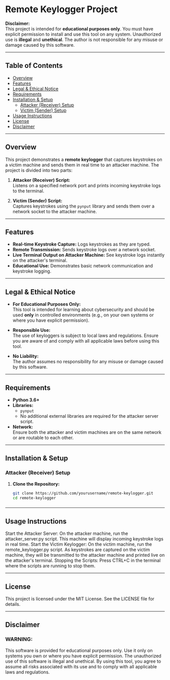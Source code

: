 # Remote Keylogger Project

**Disclaimer:**  
This project is intended for **educational purposes only**. You must have explicit permission to install and use this tool on any system. Unauthorized use is **illegal** and **unethical**. The author is not responsible for any misuse or damage caused by this software.

---

## Table of Contents

- [Overview](#overview)
- [Features](#features)
- [Legal & Ethical Notice](#legal--ethical-notice)
- [Requirements](#requirements)
- [Installation & Setup](#installation--setup)
  - [Attacker (Receiver) Setup](#attacker-receiver-setup)
  - [Victim (Sender) Setup](#victim-sender-setup)
- [Usage Instructions](#usage-instructions)
- [License](#license)
- [Disclaimer](#disclaimer)

---

## Overview

This project demonstrates a **remote keylogger** that captures keystrokes on a victim machine and sends them in real time to an attacker machine. The project is divided into two parts:

1. **Attacker (Receiver) Script:**  
   Listens on a specified network port and prints incoming keystroke logs to the terminal.

2. **Victim (Sender) Script:**  
   Captures keystrokes using the `pynput` library and sends them over a network socket to the attacker machine.

---

## Features

- **Real-time Keystroke Capture:** Logs keystrokes as they are typed.
- **Remote Transmission:** Sends keystroke logs over a network socket.
- **Live Terminal Output on Attacker Machine:** See keystroke logs instantly on the attacker's terminal.
- **Educational Use:** Demonstrates basic network communication and keystroke logging.

---

## Legal & Ethical Notice

- **For Educational Purposes Only:**  
  This tool is intended for learning about cybersecurity and should be used **only** in controlled environments (e.g., on your own systems or where you have explicit permission).

- **Responsible Use:**  
  The use of keyloggers is subject to local laws and regulations. Ensure you are aware of and comply with all applicable laws before using this tool.

- **No Liability:**  
  The author assumes no responsibility for any misuse or damage caused by this software.

---

## Requirements

- **Python 3.6+**
- **Libraries:**
  - `pynput`  
  - No additional external libraries are required for the attacker server script.
- **Network:**  
  Ensure both the attacker and victim machines are on the same network or are routable to each other.

---

## Installation & Setup

### Attacker (Receiver) Setup

1. **Clone the Repository:**

   ```bash
   git clone https://github.com/yourusername/remote-keylogger.git
   cd remote-keylogger

###   

---

## Usage Instructions

Start the Attacker Server:
On the attacker machine, run the attacker_server.py script. This machine will display incoming keystroke logs in real time.
Start the Victim Keylogger:
On the victim machine, run the remote_keylogger.py script.
As keystrokes are captured on the victim machine, they will be transmitted to the attacker machine and printed live on the attacker's terminal.
Stopping the Scripts:
Press CTRL+C in the terminal where the scripts are running to stop them.

---

## License

This project is licensed under the MIT License. See the LICENSE file for details.

---

## Disclaimer
### WARNING: 
This software is provided for educational purposes only. Use it only on systems you own or where you have explicit permission. The unauthorized use of this software is illegal and unethical. By using this tool, you agree to assume all risks associated with its use and to comply with all applicable laws and regulations.
